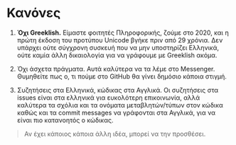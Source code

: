 # Κανόνες

1. __Όχι Greeklish.__ Είμαστε φοιτητές Πληροφορικής, ζούμε στο 2020, και η πρώτη έκδοση του προτύπου Unicode βγήκε πριν από 29 χρόνια. Δεν υπάρχει ούτε σύγχρονη συσκευή που να μην υποστηρίζει Ελληνικά, ούτε καμία άλλη δικαιολογία για να γράφουμε με Greeklish ακόμα.

2. Όχι άσχετα πράγματα. Αυτά καλύτερα να τα λέμε στο Messenger. Θυμηθείτε πως ο, τι πούμε στο GitHub θα γίνει δημόσιο κάποια στιγμή.

3. Συζητήσεις στα Ελληνικά, κώδικας στα Αγγλικά. Οι συζητήσεις στα issues είναι στα ελληνικά για ευκολότερη επικοινωνία, αλλά καλύτερα τα σχόλια και τα ονόματα μεταβλητών/τύπων στον κώδικα καθώς και τα commit messages να γράφονται στα Αγγλικά, για να είναι πιο κατανοητός ο κώδικας.

> Αν έχει κάποιος κάποια άλλη ιδέα, μπορεί να την προσθέσει.
